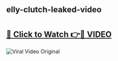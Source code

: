 ## elly-clutch-leaked-video 

# <h2><a href="http://freeplayer.one?title=elly-clutch-leaked-video&ref=21J">🔗 Click to Watch 👉🔴 VIDEO</a></h2>

<a href="http://freeplayer.one?title=elly-clutch-leaked-video&ref=21J" rel="nofollow" data-target="animated-image.originalLink"><img src="https://i.ibb.co.com/xMMVF88/686577567.gif" alt="Viral Video Original" style="max-width: 100%; display: inline-block;" data-target="animated-image.originalImage"></a>

